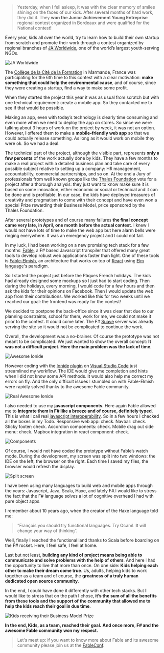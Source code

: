 > Yesterday, when I fell asleep, it was with the clear memory of smiles shining on the faces of our kids. After several months of hard work, they did it. They **won the Junior Achievement Young Entreprise** regional contest organized in Bordeaux and were qualified for the National contest!

Every year, kids all over the world, try to learn how to build their own startup from scratch and promote their work through a contest organized by regional branches of [JA Worldwide](https://www.jaworldwide.org/aboutja/), one of the world’s largest youth-serving NGOs.

![JA Worldwide](/img/blog/jaworldwide.jpg)

The [Collège de la Cité de la Formation](http://www.collegecitescolaire.com/) in Marmande, France was participating for the 6th time to this contest with a clear motivation: **make something that could help the environmental cause**, and of course, since they were creating a startup, find a way to make some profit.

When they started the project this year it was as usual from scratch but with one technical requirement: create a mobile app. So they contacted me to see if that would be possible.

Making an app, even with today’s technology is clearly time consuming and even more when we need to deploy the app on stores. So since we were talking about 3 hours of work on the project by week, it was not an option.
However, I offered them to make a **mobile-friendly web app** so that we could actually release something. As long as it would work on mobile they were ok. So we had a deal.

The technical part of the project, although the visible part, represents **only a few percents** of the work actually done by kids.
They have a few months to make a real project with a detailed business plan and take care of every possible subject relative to setting up a company: HR management, accountability, commercial partnerships, and so on.
At the end a Jury of professionals from well known groups like the [Thales Foundation](http://foundation.thalesgroup.com/) vote for a project after a thorough analysis: they just want to know make sure it is based on some innovation, either economic or social or technical and it can be done and is profitable.
In our case, the kids have deployed treasures of creativity and pragmatism to come with their concept and have even won a special Prize rewarding their Business Model, price sponsored by the Thales Foundation.

After several prototypes and of course many failures **the final concept came very late, in April, one month before the actual contest**. I knew I would not have lots of time to make the web app but here alarm bells were ringing everywhere. It was an emergency project and I could not fail.

In my luck, I had been working on a new promising tech stack for a few months: [Fable](http://fable.io/), a F# based Javascript transpiler that offered many great tools to develop robust web applications faster than light. One of these tools is [Fable-Elmish](https://fable-elmish.github.io/elmish/), an architecture that works on top of [React](https://facebook.github.io/react/) using [Elm language](http://elm-lang.org/)'s paradigm.

So I started the project just before the Pâques French holidays. The kids had already designed some mockups  so I just had to start coding. Then during the holidays, every morning, I would code for a few hours and then ask the kids for their opinions on Facebook. Then I would update the web app from their contributions.
We worked like this for two weeks until we reached our goal: the frontend was ready for the contest!

We decided to postpone the back-office since it was clear that due to our planning constraints, school for them, work for me, we could not make it prior to the contest. It could come later. The F# [Suave](https://suave.io/) server was already serving the site so it would not be complicated to continue the work.

Overall, the development was a no-brainer.
Of course the prototype was not meant to be complicated. We just wanted to show the overall concept: **It was not a difficult project. Here the main problem was the lack of time**.

![Awesome Ionide](/img/blog/ionide.png)

However coding with the [Ionide](http://ionide.io/) [plugin](https://marketplace.visualstudio.com/items?itemName=Ionide.Ionide-fsharp) on [Visual Studio Code](https://code.visualstudio.com/) just streamlined my workflow. The IDE would give me completion and hints when I did not know some API methods. It would also help me correct my errors on fly. And the only difficult issues I stumbled on with Fable-Elmish were rapidly solved thanks to the awesome Fable community.

![Real Awesome Ionide](/img/blog/ionide_vscode.png)

I also needed to use my **javascript components**. Here again Fable allowed me to **integrate them in F# like a breeze and of course, definitely typed**. This is what I call real [javascript interoperability](https://medium.com/fable-compiler/f-interop-with-javascript-in-fable-the-complete-guide-ccc5b896a59f).
So in a few hours I checked all the boxes in my Todo. Responsive web app: check. Navbar: check. Sticky footer: check. Accordion components: check. Mobile drag out side menu: check. Mapbox integration in react component: check.

![Components](/img/blog/shot0.png)

Of course, I would not have coded the prototype without Fable’s watch mode. During the development, my screen was split into two windows: the IDE on the left, the browser on the right. Each time I saved my files, the browser would refresh the display.

![Split screen](/img/blog/splitscreen.png)

I have been using many languages to build web and mobile apps through the years: Javascript, Java, Scala, Haxe, and lately F#.I would like to stress the fact that the F# language solves a lot of cognitive overhead I had with pure object apps.

I remember about 10 years ago, when the creator of the Haxe language told me:
>“François you should try functional languages. Try Ocaml. It will change your way of thinking”.

Well, finally I reached the functional land thanks to Scala before boarding on the F# rocket. Here, I feel safe, I feel at home.

Last but not least, **building any kind of project means being able to communicate and solve problems with the help of others**.
And here I had the opportunity to live that more than once. On one side: **Kids helping each other to make their dream come true**. Us, adults, helping kids to work together as a team and of course, the **greatness of a truly human dedicated open source community**.

In the end, I could have done it differently with other tech stacks. But I would like to stress that on the path I chose, **it’s the sum of all the benefits from these tools and the support of the community that allowed me to help the kids reach their goal in due time**.

![Kids receiving their Business Model Prize](/img/blog/winners.png)

**In the end, Kids, as a team, reached their goal.**
**And once more, F# and the awesome Fable community won my respect.**

>Let's meet up: if you want to know more about Fable and its awesome community please join us at the [FableConf](https://www.eventbrite.es/e/fableconf-bordeaux-tickets-34089709238).
